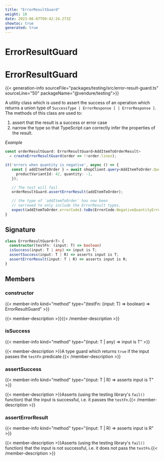 ```yaml
---
title: "ErrorResultGuard"
weight: 10
date: 2023-06-07T09:42:24.273Z
showtoc: true
generated: true
---
```

<!-- This file was generated from the Vendure source. Do not modify. Instead, re-run the "docs:build" script -->

# ErrorResultGuard
<div class="symbol">


# ErrorResultGuard

{{< generation-info sourceFile="packages/testing/src/error-result-guard.ts" sourceLine="50" packageName="@vendure/testing">}}

A utility class which is used to assert the success of an operation
which returns a union type of `SuccessType | ErrorResponse [ | ErrorResponse ]`.
The methods of this class are used to:
1. assert that the result is a success or error case
2. narrow the type so that TypeScript can correctly infer the properties of the result.

*Example*

```TypeScript
const orderResultGuard: ErrorResultGuard<AddItemToOrderResult>
  = createErrorResultGuard(order => !!order.lines);

it('errors when quantity is negative', async () => {
   const { addItemToOrder } = await shopClient.query<AddItemToOrder.Query, AddItemToOrder.Mutation>(ADD_ITEM_TO_ORDER, {
     productVariantId: 42, quantity: -1,
   });

   // The test will fail
   orderResultGuard.assertErrorResult(addItemToOrder);

   // the type of `addItemToOrder` has now been
   // narrowed to only include the ErrorResult types.
   expect(addItemToOrder.errorCode).toBe(ErrorCode.NegativeQuantityError);
}
```

## Signature

```TypeScript
class ErrorResultGuard<T> {
  constructor(testFn: (input: T) => boolean)
  isSuccess(input: T | any) => input is T;
  assertSuccess(input: T | R) => asserts input is T;
  assertErrorResult(input: T | R) => asserts input is R;
}
```
## Members

### constructor

{{< member-info kind="method" type="(testFn: (input: T) =&#62; boolean) => ErrorResultGuard"  >}}

{{< member-description >}}{{< /member-description >}}

### isSuccess

{{< member-info kind="method" type="(input: T | any) => input is T"  >}}

{{< member-description >}}A type guard which returns `true` if the input passes the `testFn` predicate.{{< /member-description >}}

### assertSuccess

{{< member-info kind="method" type="(input: T | R) => asserts input is T"  >}}

{{< member-description >}}Asserts (using the testing library's `fail()` function) that the input is
successful, i.e. it passes the `testFn`.{{< /member-description >}}

### assertErrorResult

{{< member-info kind="method" type="(input: T | R) => asserts input is R"  >}}

{{< member-description >}}Asserts (using the testing library's `fail()` function) that the input is
not successful, i.e. it does not pass the `testFn`.{{< /member-description >}}


</div>

